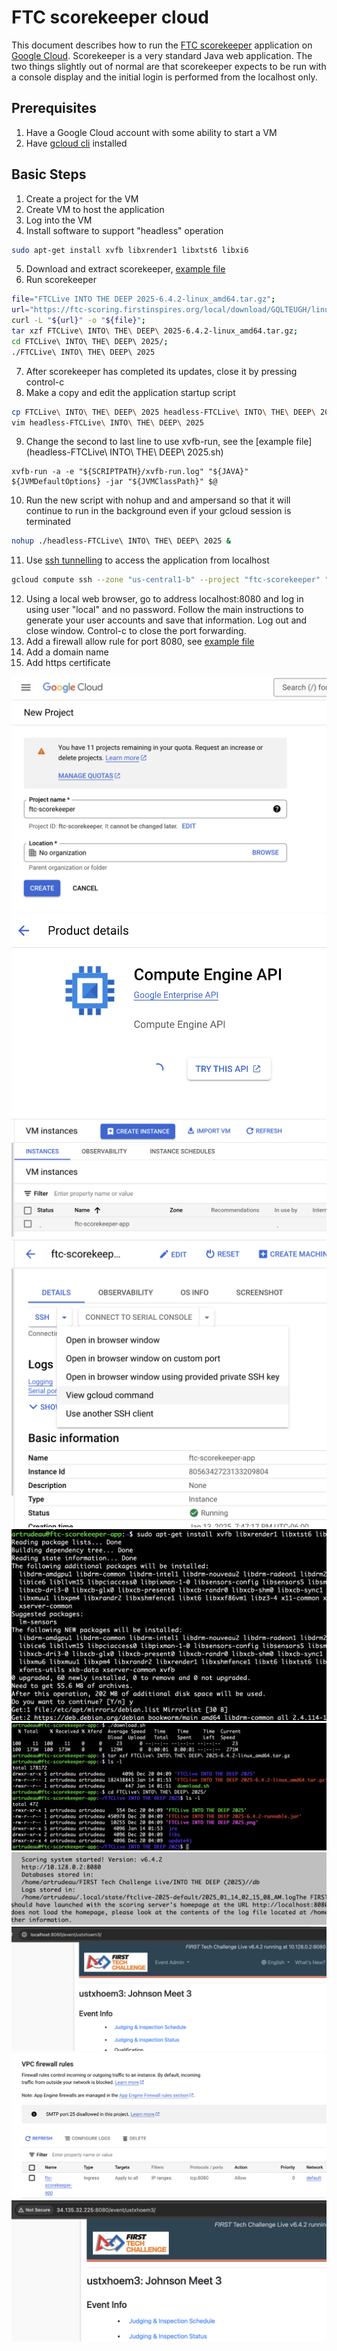 # FTC scorekeeper cloud

This document describes how to run the [FTC scorekeeper](https://github.com/FIRST-Tech-Challenge/scorekeeper) application on [Google Cloud](https://cloud.google.com/cloud-console?hl=en). Scorekeeper is a very standard Java web application. The two things slightly out of normal are that scorekeeper expects to be run with a console display and the initial login is performed from the localhost only.

## Prerequisites
1. Have a Google Cloud account with some ability to start a VM
2. Have [gcloud cli](https://cloud.google.com/sdk/docs/install) installed

## Basic Steps

1. Create a project for the VM
2. Create VM to host the application
3. Log into the VM
4. Install software to support "headless" operation

```bash
sudo apt-get install xvfb libxrender1 libxtst6 libxi6
```

5. Download and extract scorekeeper, [example file](download.sh)
6. Run scorekeeper

```bash
file="FTCLive INTO THE DEEP 2025-6.4.2-linux_amd64.tar.gz";
url="https://ftc-scoring.firstinspires.org/local/download/GQLTEUGH/linux_amd64";
curl -L "${url}" -o "${file}";
tar xzf FTCLive\ INTO\ THE\ DEEP\ 2025-6.4.2-linux_amd64.tar.gz;
cd FTCLive\ INTO\ THE\ DEEP\ 2025/;
./FTCLive\ INTO\ THE\ DEEP\ 2025 
```

7. After scorekeeper has completed its updates, close it by pressing control-c
8. Make a copy and edit the application startup script

```bash
cp FTCLive\ INTO\ THE\ DEEP\ 2025 headless-FTCLive\ INTO\ THE\ DEEP\ 2025
vim headless-FTCLive\ INTO\ THE\ DEEP\ 2025 
```

9. Change the second to last line to use xvfb-run, see the [example file](headless-FTCLive\ INTO\ THE\ DEEP\ 2025.sh)

```
xvfb-run -a -e "${SCRIPTPATH}/xvfb-run.log" "${JAVA}" ${JVMDefaultOptions} -jar "${JVMClassPath}" $@
```

10. Run the new script with nohup and and ampersand so that it will continue to run in the background even if your gcloud session is terminated

```bash
nohup ./headless-FTCLive\ INTO\ THE\ DEEP\ 2025 &
```

11. Use [ssh tunnelling](https://stackoverflow.com/questions/27294267/ssh-port-forwarding-google-compute-engine) to access the application from localhost

```bash
gcloud compute ssh --zone "us-central1-b" --project "ftc-scorekeeper" "ftc-scorekeeper-app" -- -NL 8080:localhost:8080
```

12. Using a local web browser, go to address localhost:8080 and log in using user "local" and no password. Follow the main instructions to generate your user accounts and save that information. Log out and close window. Control-c to close the port forwarding.
13. Add a firewall allow rule for port 8080, see [example file](firewall-rule.json)
14. Add a domain name 
15. Add https certificate

![Create a project for the application](images/image.png)
![Enable Compute Engine API](images/image-1.png)
![Create VM instance](images/image-2.png)
![Log in to VM](images/image-3.png)
![Install xvfb and dependencies for headless operation](images/image-4.png)
![Download, extract and run scorekeeper](images/image-6.png)
![Message once scorekeeper has completed updates and is running](images/image-7.png)
![Access scorekeeper from localhost](images/image-9.png)
![Create a firewall rule to allow any IP to access 8080 (or limit to just your known accessors)](images/image-8.png)
![Access scorekeeper from the VM's public IP address](images/image-10.png)




